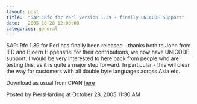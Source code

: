```yaml
---
layout: post
title:  "SAP::Rfc for Perl version 1.39 - finally UNICODE Support"
date:   2005-10-28 12:00:00
categories: general
---
```



SAP::Rfc 1.39 for Perl has finally been released - thanks both to John from IED and Bjoern Hippenstiel for their contributions, we now have UNICODE support.  I would be very interested to here back from people who are testing this, as it is quite a major step forward.  In particular - this will clear the way for customers with all double byte languages across Asia etc.

Download as usual from CPAN <a href='http://search.cpan.org/search?dist=SAP-Rfc'>here</a>

<div id="a000041more"><div id="more">

</div></div>

<p class="posted">Posted by PiersHarding at October 28, 2005 11:30 AM</p>





